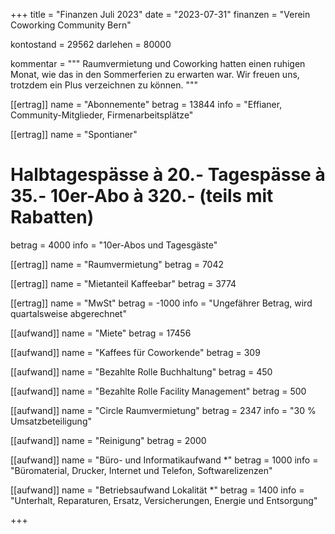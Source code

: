 +++
title = "Finanzen Juli 2023"
date = "2023-07-31"
finanzen = "Verein Coworking Community Bern"

kontostand = 29562
darlehen = 80000

kommentar = """
Raumvermietung und Coworking hatten einen ruhigen Monat, wie das in den Sommerferien zu erwarten war. 
Wir freuen uns, trotzdem ein Plus verzeichnen zu können.
"""

[[ertrag]]
name = "Abonnemente"
betrag = 13844
info = "Effianer, Community-Mitglieder, Firmenarbeitsplätze"

[[ertrag]]
name = "Spontianer"
#  Halbtagespässe à 20.-   Tagespässe à 35.-   10er-Abo à 320.-  (teils mit Rabatten)
betrag = 4000 
info = "10er-Abos und Tagesgäste"

[[ertrag]]
name = "Raumvermietung"
betrag = 7042

[[ertrag]]
name = "Mietanteil Kaffeebar"
betrag = 3774

[[ertrag]]
name = "MwSt"
betrag = -1000
info = "Ungefährer Betrag, wird quartalsweise abgerechnet"


[[aufwand]]
name = "Miete"
betrag = 17456

[[aufwand]]
name = "Kaffees für Coworkende"
betrag = 309

[[aufwand]]
name = "Bezahlte Rolle Buchhaltung"
betrag = 450

[[aufwand]]
name = "Bezahlte Rolle Facility Management"
betrag = 500

[[aufwand]]
name = "Circle Raumvermietung"
betrag = 2347
info = "30 % Umsatzbeteiligung"

[[aufwand]]
name = "Reinigung"
betrag = 2000

[[aufwand]]
name = "Büro- und Informatikaufwand *"
betrag = 1000
info = "Büromaterial, Drucker, Internet und Telefon, Softwarelizenzen"

[[aufwand]]
name = "Betriebsaufwand Lokalität *"
betrag = 1400
info = "Unterhalt, Reparaturen, Ersatz, Versicherungen, Energie und Entsorgung"

+++
